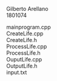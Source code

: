 Gilberto Arellano <br>
1801074 <br>

mainprogram.cpp <br>
CreateLife.cpp <br>
CreateLife.h <br>
ProcessLife.cpp <br>
ProcessLife.h <br>
OuputLife.cpp <br>
OutputLife.h <br>
input.txt <br>
